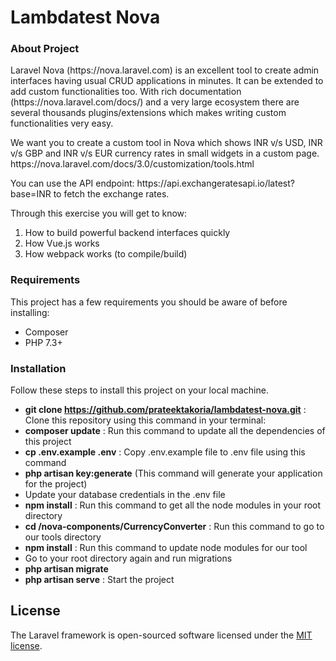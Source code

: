 <h1>Lambdatest Nova</h1>
<h3> About Project </h3>

<p>Laravel Nova (https://nova.laravel.com) is an excellent tool to create admin interfaces having usual CRUD applications in minutes. It can be extended to add custom functionalities too. With rich documentation (https://nova.laravel.com/docs/) and a very large ecosystem there are several thousands plugins/extensions which makes writing custom functionalities very easy.</p>

<p>We want you to create a custom tool in Nova which shows INR v/s USD, INR v/s GBP and INR v/s EUR currency rates in small widgets in a custom page. https://nova.laravel.com/docs/3.0/customization/tools.html </p>

<p>You can use the API endpoint: https://api.exchangeratesapi.io/latest?base=INR to fetch the exchange rates.

Through this exercise you will get to know:
1. How to build powerful backend interfaces quickly
2. How Vue.js works
3. How webpack works (to compile/build)</p>

<h3> Requirements </h3>
<p>This project has a few requirements you should be aware of before installing:

- Composer
- PHP 7.3+ </p>

<h3> Installation </h3>
<p>Follow these steps to install this project on your local machine.

- <b>git clone https://github.com/prateektakoria/lambdatest-nova.git</b> : Clone this repository using this command in your terminal: 
- <b>composer update</b> : Run this command to update all the dependencies of this project
- <b>cp .env.example .env</b> : Copy .env.example file to .env file using this command
- <b>php artisan key:generate</b> (This command will generate your application for the project)
- Update your database credentials in the .env file
- <b>npm install</b> : Run this command to get all the node modules in your root directory
- <b>cd /nova-components/CurrencyConverter</b> : Run this command to go to our tools directory
- <b>npm install</b> : Run this command to update node modules for our tool
- Go to your root directory again and run migrations
- <b>php artisan migrate</b>
- <b>php artisan serve</b> : Start the project
</p>

## License

The Laravel framework is open-sourced software licensed under the [MIT license](https://opensource.org/licenses/MIT).
